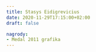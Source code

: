 ```yaml
---
title: Stasys Eidigrevicius
date: 2020-11-29T17:15:00+02:00
draft: false

nagrody:
- Medal 2011 grafika
---
```

